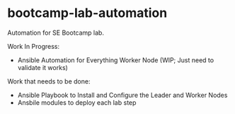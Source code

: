 # bootcamp-lab-automation
Automation for SE Bootcamp lab.

Work In Progress:
  - Ansible Automation for Everything Worker Node (WIP; Just need to validate it works)

Work that needs to be done:
  - Ansible Playbook to Install and Configure the Leader and Worker Nodes
  - Ansbile modules to deploy each lab step

